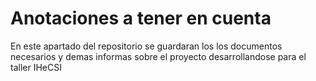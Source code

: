 # Anotaciones a tener en cuenta

En este apartado del repositorio se guardaran los los documentos necesarios y demas informas sobre el proyecto desarrollandose para el taller IHeCSI
